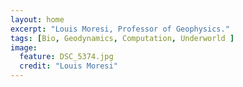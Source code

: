 ```yaml
---
layout: home
excerpt: "Louis Moresi, Professor of Geophysics."
tags: [Bio, Geodynamics, Computation, Underworld ]
image:
  feature: DSC_5374.jpg
  credit: "Louis Moresi"
---
```

